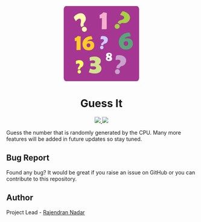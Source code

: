 <p align="center">	
  <img alt="Guess It Snack QR code" width="200" height="200" src="assets/icon.png">	
</p>

<h1 align="center">Guess It</h1>

<p align="center">
 <a href="https://circleci.com/gh/raajnadar/guess-it">
  <img src="https://img.shields.io/circleci/project/github/raajnadar/guess-it/master.svg?style=for-the-badge" />
 </a>
 <a href="https://github.com/raajnadar/guess-it/blob/master/LICENSE.md">
  <img src="https://img.shields.io/github/license/raajnadar/guess-it?color=red&style=for-the-badge" />
 </a>
</p>

Guess the number that is randomly generated by the CPU. Many more features will be added in future updates so stay tuned.

## Bug Report

Found any bug? It would be great if you raise an issue on GitHub or you can contribute to this repository.

## Author

Project Lead - [Rajendran Nadar](https://raajnadar.in)
